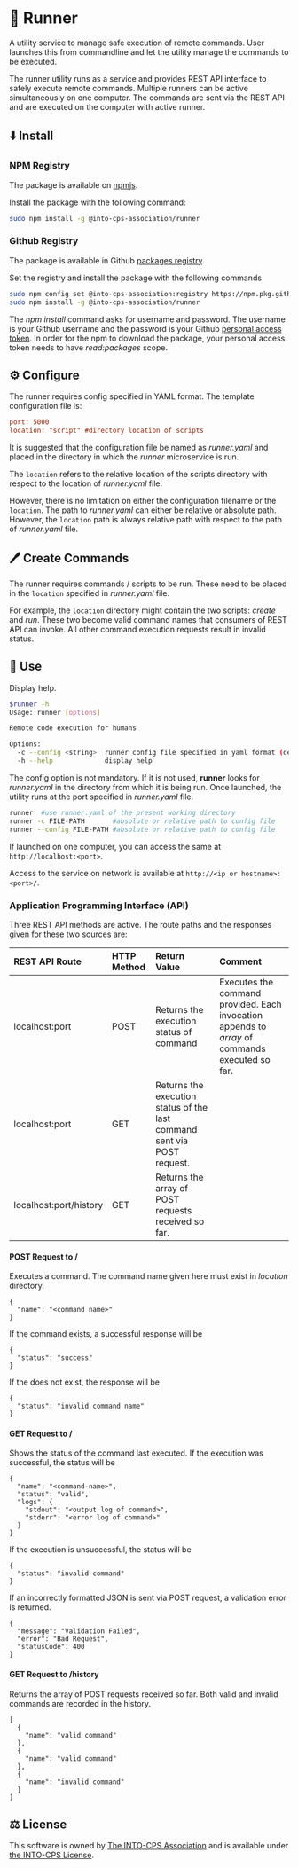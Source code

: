 # :runner: Runner

A utility service to manage safe execution of remote commands.
User launches this from commandline and let the utility
manage the commands to be executed.

The runner utility runs as a service and provides
REST API interface to safely execute remote commands.
Multiple runners can be active simultaneously on one computer.
The commands are sent via the REST API and are executed on the computer
with active runner.

## :arrow_down: Install

### NPM Registry

The package is available on
[npmjs](https://www.npmjs.com/package/@into-cps-association/runner).

Install the package with the following command:

```bash
sudo npm install -g @into-cps-association/runner
```

### Github Registry

The package is available in Github
[packages registry](https://github.com/orgs/INTO-CPS-Association/packages).

Set the registry and install the package with the following commands

```bash
sudo npm config set @into-cps-association:registry https://npm.pkg.github.com
sudo npm install -g @into-cps-association/runner
```

The _npm install_ command asks for username and password. The username is
your Github username and the password is your Github
[personal access token](https://docs.github.com/en/authentication/keeping-your-account-and-data-secure/managing-your-personal-access-tokens).
In order for the npm to download the package, your personal access token
needs to have _read:packages_ scope.

## :gear: Configure

The runner requires config specified in YAML format.
The template configuration file is:

```ini
port: 5000
location: "script" #directory location of scripts
```

It is suggested that the configuration file be named as _runner.yaml_
and placed in the directory in which the _runner_ microservice is run.

The `location` refers to the relative location of the scripts directory
with respect to the location of _runner.yaml_ file.

However, there is no limitation on either the configuration filename or
the `location`. The path to _runner.yaml_ can either be relative or
absolute path. However, the `location` path is always relative path
with respect to the path of _runner.yaml_ file.

## :pen: Create Commands

The runner requires commands / scripts to be run.
These need to be placed in the `location` specified in
_runner.yaml_ file.

For example, the `location` directory might contain
the two scripts: _create_ and _run_. These two become
valid command names that consumers of REST API can invoke.
All other command execution requests result in invalid status.

## :rocket: Use

Display help.

```bash
$runner -h
Usage: runner [options]

Remote code execution for humans

Options:
  -c --config <string>  runner config file specified in yaml format (default: "runner.yaml")
  -h --help             display help
```

The config option is not mandatory. If it is not used, **runner** looks for
_runner.yaml_ in the directory from which it is being run.
Once launched, the utility runs at the port specified in
_runner.yaml_ file.

```bash
runner  #use runner.yaml of the present working directory
runner -c FILE-PATH       #absolute or relative path to config file
runner --config FILE-PATH #absolute or relative path to config file
```

If launched on one computer,
you can access the same at `http://localhost:<port>`.

Access to the service on network is available at `http://<ip or hostname>:<port>/`.

### Application Programming Interface (API)

Three REST API methods are active. The route paths and the responses given
for these two sources are:

| REST API Route                 | HTTP Method | Return Value | Comment |
| :----------------------------- |:--------|:----------- | :------ |
| localhost:port | POST  | Returns the execution status of command | Executes the command provided. Each invocation appends to _array_ of commands executed so far. |
| localhost:port | GET |  Returns the execution status of the last command sent via POST request. |  |
| localhost:port/history | GET | Returns the array of POST requests received so far. |  |

#### POST Request to /

Executes a command. The command name given here must exist
in _location_ directory.

```http
{
  "name": "<command name>"
}
```

If the command exists, a successful response will be

```http
{
  "status": "success"
}
```

If the does not exist, the response will be

```http
{
  "status": "invalid command name"
}
```

#### GET Request to /

Shows the status of the command last executed. If the execution
was successful, the status will be

```http
{
  "name": "<command-name>",
  "status": "valid",
  "logs": {
    "stdout": "<output log of command>",
    "stderr": "<error log of command>"
  }
}
```

If the execution is unsuccessful, the status will be

```http
{
  "status": "invalid command"
}
```

If an incorrectly formatted JSON is sent via POST request,
a validation error is returned.

```http
{
  "message": "Validation Failed",
  "error": "Bad Request",
  "statusCode": 400
}
```

#### GET Request to /history

Returns the array of POST requests received so far.
Both valid and invalid commands are recorded in the history.

```http
[
  {
    "name": "valid command"
  },
  {
    "name": "valid command"
  },
  {
    "name": "invalid command"
  }
]
```

## :balance_scale: License

This software is owned by
[The INTO-CPS Association](https://into-cps.org/)
and is available under [the INTO-CPS License](./LICENSE.md).
